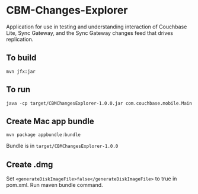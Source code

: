 # CBM-Changes-Explorer

Application for use in testing and understanding interaction of Couchbase Lite, Sync Gateway, and the Sync Gateway changes feed that drives replication.

## To build

`mvn jfx:jar`

## To run

`java -cp target/CBMChangesExplorer-1.0.0.jar com.couchbase.mobile.Main`

## Create Mac app bundle

`mvn package appbundle:bundle`

Bundle is in `target/CBMChangesExplorer-1.0.0`

## Create .dmg

Set `<generateDiskImageFile>false</generateDiskImageFile>` to true in pom.xml.  Run maven bundle command.
